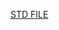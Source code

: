 [STD FILE](https://docs.google.com/spreadsheets/d/1V8yRTp58q4gxu5oJmSFL9ucNMuv0kjuwmvPUpdz7jgY/edit?usp=sharing)
